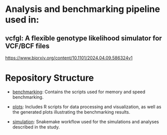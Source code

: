 # Analysis and benchmarking pipeline used in:
## vcfgl: A flexible genotype likelihood simulator for VCF/BCF files
https://www.biorxiv.org/content/10.1101/2024.04.09.586324v1


# Repository Structure

- [benchmarking](benchmarking/): Contains the scripts used for memory and speed benchmarking.

- [plots](plots/): Includes R scripts for data processing and visualization, as well as the generated plots illustrating the benchmarking results.

- [simulation](simulation/): Snakemake workflow used for the simulations and analyses described in the study.
